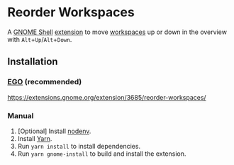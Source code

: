 # Reorder Workspaces

A [GNOME Shell](https://wiki.gnome.org/Projects/GnomeShell)
[extension](https://wiki.gnome.org/Projects/GnomeShell/Extensions) to move
[workspaces](https://help.gnome.org/users/gnome-help/stable/shell-workspaces.html.en)
up or down in the overview with `Alt`+`Up`/`Alt`+`Down`.

## Installation

### [EGO](https://extensions.gnome.org/) (recommended)

<https://extensions.gnome.org/extension/3685/reorder-workspaces/>

### Manual

1. [Optional] Install [nodenv](https://github.com/nodenv/nodenv).
2. Install [Yarn](https://yarnpkg.com/).
3. Run `yarn install` to install dependencies.
4. Run `yarn gnome-install` to build and install the extension.
